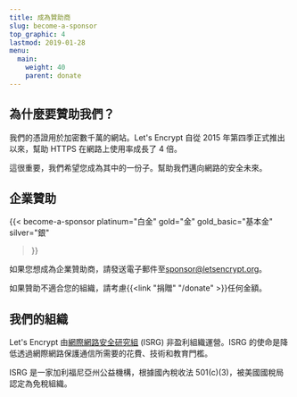```yaml
---
title: 成為贊助商
slug: become-a-sponsor
top_graphic: 4
lastmod: 2019-01-28
menu:
  main:
    weight: 40
    parent: donate
---
```


## 為什麼要贊助我們？

我們的憑證用於加密數千萬的網站。Let's Encrypt 自從 2015 年第四季正式推出以來，幫助 HTTPS 在網路上使用率成長了 4 倍。

這很重要，我們希望您成為其中的一份子。幫助我們邁向網路的安全未來。

## 企業贊助

{{< become-a-sponsor
  platinum="白金"
  gold="金"
  gold_basic="基本金"
  silver="銀"
>}}

如果您想成為企業贊助商，請發送電子郵件至[sponsor@letsencrypt.org](mailto:sponsor@letsencrypt.org)。

如果贊助不適合您的組織，請考慮{{<link "捐贈" "/donate" >}}任何金額。

## 我們的組織

Let's Encrypt 由[網際網路安全研究組](https://www.abetterinternet.org/) (ISRG) 非盈利組織運營。ISRG 的使命是降低透過網際網路保護通信所需要的花費、技術和教育門檻。

ISRG 是一家加利福尼亞州公益機構，根據國內稅收法 501(c)(3)，被美國國稅局認定為免稅組織。
